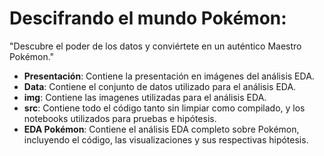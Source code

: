 # Descifrando el mundo Pokémon:
"Descubre el poder de los datos y conviértete en un auténtico Maestro Pokémon." 

- **Presentación**: Contiene la presentación en imágenes del análisis EDA.  
- **Data**: Contiene el conjunto de datos utilizado para el análisis EDA.
- **img**: Contiene las imagenes utilizadas para el análisis EDA. 
- **src**: Contiene todo el código tanto sin limpiar como compilado, y los notebooks utilizados para pruebas e hipótesis.  
- **EDA Pokémon**: Contiene el análisis EDA completo sobre Pokémon, incluyendo el código, las visualizaciones y sus respectivas hipótesis.  

